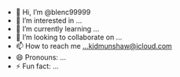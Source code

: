 - 👋 Hi, I’m @blenc99999
- 👀 I’m interested in ...
- 🌱 I’m currently learning ...
- 💞️ I’m looking to collaborate on ...
- 📫 How to reach me ...kidmunshaw@icloud.com
- 😄 Pronouns: ...
- ⚡ Fun fact: ...

<!---
blenc99999/blenc99999 is a ✨ special ✨ repository because its `README.md` (this file) appears on your GitHub profile.
You can click the Preview link to take a look at your changes.
--->

